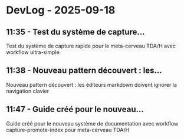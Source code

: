 # DevLog - 2025-09-18


## 11:35 - Test du système de capture...

Test du système de capture rapide pour le meta-cerveau TDA/H avec workflow ultra-simple

## 11:38 - Nouveau pattern découvert : les...

Nouveau pattern découvert : les éditeurs markdown doivent ignorer la navigation clavier

## 11:47 - Guide créé pour le nouveau...

Guide créé pour le nouveau système de documentation avec workflow capture-promote-index pour meta-cerveau TDA/H

